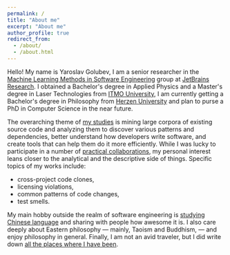 ```yaml
---
permalink: /
title: "About me"
excerpt: "About me"
author_profile: true
redirect_from: 
  - /about/
  - /about.html
---
```


Hello! My name is Yaroslav Golubev, I am a senior researcher in the
[Machine Learning Methods in Software Engineering](https://research.jetbrains.org/groups/ml_methods/) group at
[JetBrains Research](https://research.jetbrains.org/). I obtained a Bachelor's degree in Applied Physics and a
Master's degree in Laser Technologies from [ITMO University](https://en.itmo.ru/), I am currently getting
a Bachelor's degree in Philosophy from [Herzen University](https://en.hspu.org/) and plan to purse a PhD in
Computer Science in the near future.

The overarching theme of [my studies](https://areyde.com/publications/) is mining large corpora of existing source code and analyzing them to discover various
patterns and dependencies, better understand how developers write software, and create tools that can help them do it more efficiently. While
I was lucky to participate in a number of [practical collaborations](https://areyde.com/tools/), my personal interest leans closer
to the analytical and the descriptive side of things. Specific topics of my works include:

* cross-project code clones,
* licensing violations,
* common patterns of code changes, 
* test smells.

My main hobby outside the realm of software engineering is [studying Chinese language](https://areyde.com/database/) and sharing with people
how awesome it is. I also care deeply about Eastern philosophy — mainly, Taoism and
Buddhism, — and enjoy philosophy in general. Finally, I am not an avid traveler, but I did write down 
[all the places where I have been](https://areyde.com/travels/).